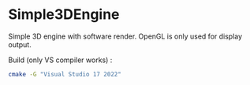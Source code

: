 # Simple3DEngine
Simple 3D engine with software render. OpenGL is only used for display output.

Build (only VS compiler works) :
```bash
cmake -G "Visual Studio 17 2022"
```
